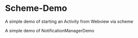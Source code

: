 # Scheme-Demo


A simple demo of starting an Activity from Webview via scheme

A simple demo of NotificationManagerDemo
